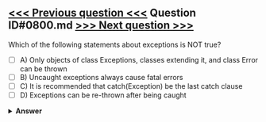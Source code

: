 [<<< Previous question <<<](0799.md)   Question ID#0800.md   [>>> Next question >>>](0801.md)
---

Which of the following statements about exceptions is NOT true?

- [ ] A) Only objects of class Exceptions, classes extending it, and class Error can be thrown
- [ ] B) Uncaught exceptions always cause fatal errors
- [ ] C) It is recommended that catch(Exception) be the last catch clause
- [ ] D) Exceptions can be re-thrown after being caught

<details><summary><b>Answer</b></summary>
<p>
  Answer: <strong>A, B</strong>
</p>
</details>
